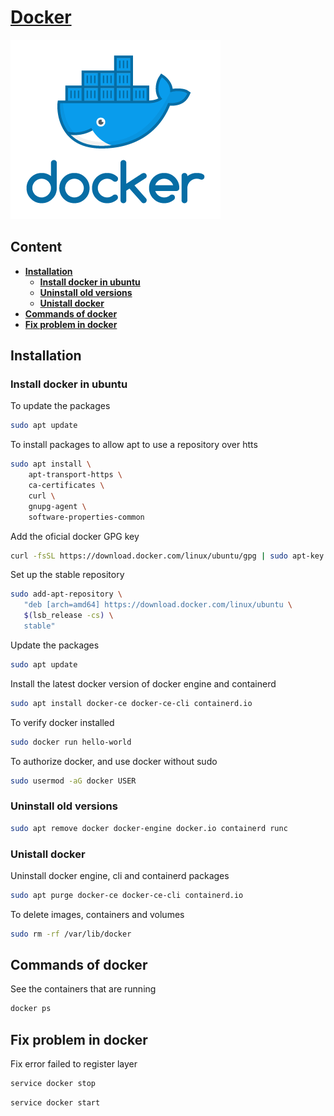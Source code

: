 # [Docker](https://docs.docker.com/get-started/overview/)

![Docker](img/docker.png)

## Content

- **[Installation](#installation)**
  - [**Install docker in ubuntu**](#install-docker-in-ubuntu)
  - [**Uninstall old versions**](#uninstall-old-versions)
  - [**Unistall docker**](#unistall-docker)
- **[Commands of docker](#commands-of-docker)**
- **[Fix problem in docker](#fix-problem-in-docker)**

## Installation

### Install docker in ubuntu

To update the packages

```bash
sudo apt update
```

To install packages to allow apt to use a repository over htts

```bash
sudo apt install \
    apt-transport-https \
    ca-certificates \
    curl \
    gnupg-agent \
    software-properties-common
```

Add the oficial docker GPG key

```bash
curl -fsSL https://download.docker.com/linux/ubuntu/gpg | sudo apt-key add -
```

Set up the stable repository

```bash
sudo add-apt-repository \
   "deb [arch=amd64] https://download.docker.com/linux/ubuntu \
   $(lsb_release -cs) \
   stable"
```

Update the packages

```bash
sudo apt update
```

Install the latest docker version of docker engine and containerd

```bash
sudo apt install docker-ce docker-ce-cli containerd.io
```

To verify docker installed

```bash
sudo docker run hello-world
```

To authorize docker, and use docker without sudo

```bash
sudo usermod -aG docker USER
```

### Uninstall old versions

```bash
sudo apt remove docker docker-engine docker.io containerd runc
```

### Unistall docker

Uninstall docker engine, cli and containerd packages

```bash
sudo apt purge docker-ce docker-ce-cli containerd.io
```

To delete images, containers and volumes

```bash
sudo rm -rf /var/lib/docker
```

## Commands of docker

See the containers that are running

```bash
docker ps
```

## Fix problem in docker

Fix error failed to register layer

```bash
service docker stop
```

```bash
service docker start
```
